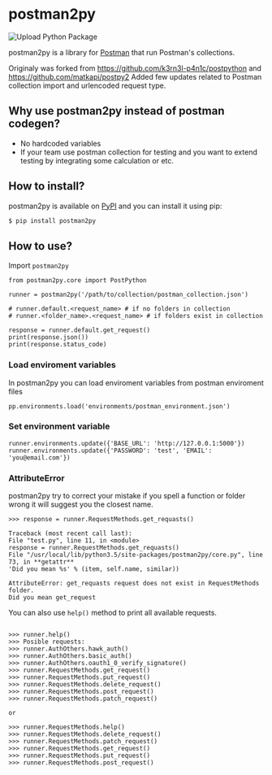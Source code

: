 # postman2py

![Upload Python Package](https://github.com/bodharma/postman2py/workflows/Upload%20Python%20Package/badge.svg)


postman2py is a library for [Postman](https://www.getpostman.com/) that run Postman's collections. 

Originaly was forked from https://github.com/k3rn3l-p4n1c/postpython and https://github.com/matkapi/postpy2
Added few updates related to Postman collection import and urlencoded request type.

## Why use postman2py instead of postman codegen?

- No hardcoded variables
- If your team use postman collection for testing and you want to extend testing by integrating some calculation or etc.


## How to install?

postman2py is available on [PyPI](https://pypi.python.org/pypi?name=postman2py&version=0.0.1&:action=display)
and you can install it using pip:

```bash
$ pip install postman2py
```

## How to use?

Import `postman2py`

```$python
from postman2py.core import PostPython

runner = postman2py('/path/to/collection/postman_collection.json')

# runner.default.<request_name> # if no folders in collection
# runner.<folder_name>.<request_name> # if folders exist in collection

response = runner.default.get_request()
print(response.json())
print(response.status_code)
```

### Load enviroment variables

In postman2py you can load enviroment variables from postman enviroment files

```$python
pp.environments.load('environments/postman_environment.json')
```

### Set environment variable

```$python
runner.environments.update({'BASE_URL': 'http://127.0.0.1:5000'})
runner.environments.update({'PASSWORD': 'test', 'EMAIL': 'you@email.com'})
```

### AttributeError

postman2py try to correct your mistake if you spell a function or folder wrong it will suggest you the closest name.

```$python
>>> response = runner.RequestMethods.get_requasts()

Traceback (most recent call last):
File "test.py", line 11, in <module>
response = runner.RequestMethods.get_requasts()
File "/usr/local/lib/python3.5/site-packages/postman2py/core.py", line 73, in **getattr**
'Did you mean %s' % (item, self.name, similar))

AttributeError: get_requasts request does not exist in RequestMethods folder.
Did you mean get_request

```

You can also use `help()` method to print all available requests.

```$python

>>> runner.help()
>>> Posible requests:
>>> runner.AuthOthers.hawk_auth()
>>> runner.AuthOthers.basic_auth()
>>> runner.AuthOthers.oauth1_0_verify_signature()
>>> runner.RequestMethods.get_request()
>>> runner.RequestMethods.put_request()
>>> runner.RequestMethods.delete_request()
>>> runner.RequestMethods.post_request()
>>> runner.RequestMethods.patch_request()

or

>>> runner.RequestMethods.help()
>>> runner.RequestMethods.delete_request()
>>> runner.RequestMethods.patch_request()
>>> runner.RequestMethods.get_request()
>>> runner.RequestMethods.put_request()
>>> runner.RequestMethods.post_request()

```

